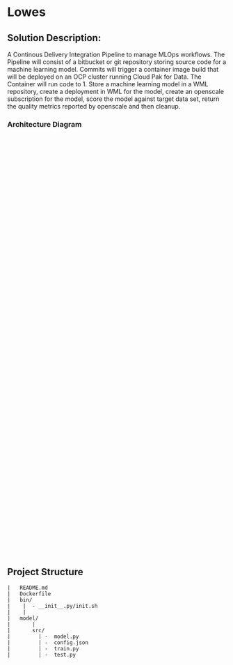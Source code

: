 Lowes
================

## Solution Description:

A Continous Delivery Integration Pipeline to manage MLOps workflows. The
Pipeline will consist of a bitbucket or git repository storing source
code for a machine learning model. Commits will trigger a container
image build that will be deployed on an OCP cluster running Cloud Pak
for Data. The Container will run code to 1. Store a machine learning
model in a WML repository, create a deployment in WML for the model,
create an openscale subscription for the model, score the model against
target data set, return the quality metrics reported by openscale and
then cleanup.

### Architecture Diagram

<!--html_preserve-->

<div id="htmlwidget-1c9f3854929267116d36" class="grViz html-widget" style="width:960px;height:960px;">

</div>

<script type="application/json" data-for="htmlwidget-1c9f3854929267116d36">{"x":{"diagram":"\ndigraph boxes_and_circles {\n\n  # a \"graph\" statement\n  graph [overlap = false, fontsize = 20, rankdir=TB, style=filled]\n\n  # several \"node\" statements\n  node [shape = doublecircle,\n        fontname = Helvetica]\n        A[label=\"Data Scientist\", shape=house]\n\n\n  node [shape = record,\n        fixedsize = false,\n        width = 0.9] // sets as circles\n  1[label =\"{SrcRepository | src/model/test.py,train.py | model.py,config.json }\", shape=record]\n  \n\n  \n  subgraph cluster_0{\n  style=filled;\n\t\tcolor=lightgrey;\n\t\tnode [style=filled,color=white, shape=doublecircle]\n\t\t4[label=\"Trigger Container \", shape = doublecircle]\n\t\tlabel = \"OCP Platform\";\n\t\t4->5 [label=\"Deploys Model\"]\n\t\t4->6 [label=\"Susbscribes Model\"]\n\t\t2[label = \"Jenkins Server\", shape =doublecircle]\n\t\tsubgraph cluster_1{\n\t\tstyle=filled;\n\t\tcolor=lightblue;\n\t\tlabel= \"CloudPak For Data\"\n\t\tnode[style=filled,color=white]\n\t\t5[label=\"WML\"]\n\t\t6[label=\"AIOS\"]\n\t\t7[label=\"ModelDeployment\"]\n\t\t6 -> 7 [label=\"AIOS gathers \n accuracy metrics\"]\n\t\t5->7\n\t\t}\n  }\n  \n  B[shape=cylinder, label = \"Performance metrics and logs\"]\n\n  # several \"edge\" statements\n  A -> 1\n  1 -> 2\n  2 -> 4 \n  4 -> B[label = \"Output from WML/OS\"]\n  \n}\n","config":{"engine":"dot","options":null}},"evals":[],"jsHooks":[]}</script>

<!--/html_preserve-->

## Project Structure

``` project
|   README.md
|   Dockerfile
|   bin/
|    |  - __init__.py/init.sh 
|    |
|   model/
|       |
|       src/
|         | -  model.py
|         | -  config.json
|         | -  train.py
|         | -  test.py
```

